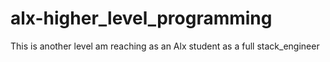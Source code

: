 # alx-higher_level_programming
This is another level am reaching as an Alx student as a full stack_engineer
